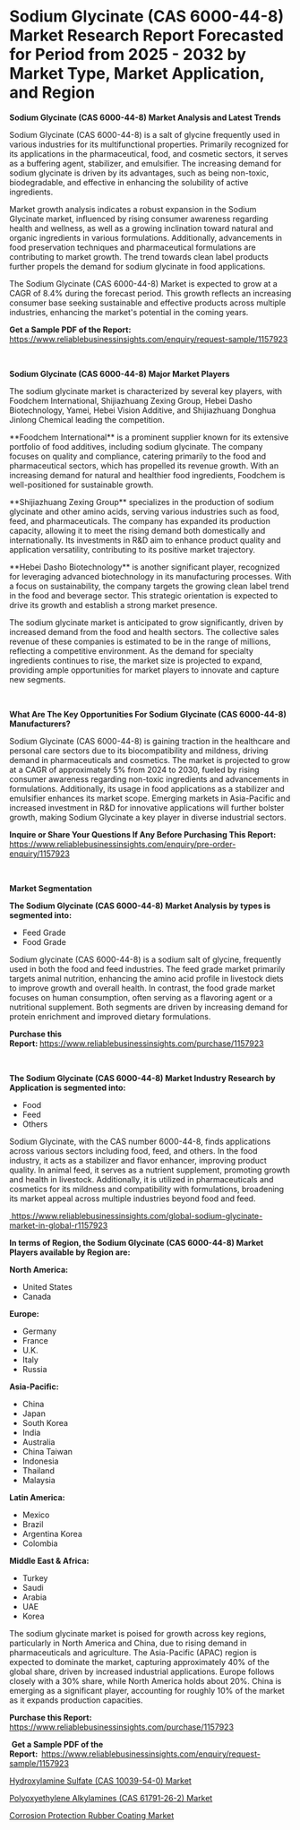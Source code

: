 <p><h1>Sodium Glycinate (CAS 6000-44-8) Market Research Report Forecasted for Period from 2025 -  2032 by Market Type, Market Application, and Region</h1></p><p><strong>Sodium Glycinate (CAS 6000-44-8) Market Analysis and Latest Trends</strong></p>
<p><p>Sodium Glycinate (CAS 6000-44-8) is a salt of glycine frequently used in various industries for its multifunctional properties. Primarily recognized for its applications in the pharmaceutical, food, and cosmetic sectors, it serves as a buffering agent, stabilizer, and emulsifier. The increasing demand for sodium glycinate is driven by its advantages, such as being non-toxic, biodegradable, and effective in enhancing the solubility of active ingredients.</p><p>Market growth analysis indicates a robust expansion in the Sodium Glycinate market, influenced by rising consumer awareness regarding health and wellness, as well as a growing inclination toward natural and organic ingredients in various formulations. Additionally, advancements in food preservation techniques and pharmaceutical formulations are contributing to market growth. The trend towards clean label products further propels the demand for sodium glycinate in food applications.</p><p>The Sodium Glycinate (CAS 6000-44-8) Market is expected to grow at a CAGR of 8.4% during the forecast period. This growth reflects an increasing consumer base seeking sustainable and effective products across multiple industries, enhancing the market's potential in the coming years.</p></p>
<p><strong>Get a Sample PDF of the Report:&nbsp;</strong> <a href="https://www.reliablebusinessinsights.com/enquiry/request-sample/1157923?utm_campaign=1106&utm_medium=2&utm_source=Github&utm_content=ia&utm_term=01022025&utm_id=sodium-glycinate-cas-6000-44-8">https://www.reliablebusinessinsights.com/enquiry/request-sample/1157923</a></p>
<p>&nbsp;</p>
<p><strong>Sodium Glycinate (CAS 6000-44-8) Major Market Players</strong></p>
<p><p>The sodium glycinate market is characterized by several key players, with Foodchem International, Shijiazhuang Zexing Group, Hebei Dasho Biotechnology, Yamei, Hebei Vision Additive, and Shijiazhuang Donghua Jinlong Chemical leading the competition.</p><p>**Foodchem International** is a prominent supplier known for its extensive portfolio of food additives, including sodium glycinate. The company focuses on quality and compliance, catering primarily to the food and pharmaceutical sectors, which has propelled its revenue growth. With an increasing demand for natural and healthier food ingredients, Foodchem is well-positioned for sustainable growth.</p><p>**Shijiazhuang Zexing Group** specializes in the production of sodium glycinate and other amino acids, serving various industries such as food, feed, and pharmaceuticals. The company has expanded its production capacity, allowing it to meet the rising demand both domestically and internationally. Its investments in R&D aim to enhance product quality and application versatility, contributing to its positive market trajectory.</p><p>**Hebei Dasho Biotechnology** is another significant player, recognized for leveraging advanced biotechnology in its manufacturing processes. With a focus on sustainability, the company targets the growing clean label trend in the food and beverage sector. This strategic orientation is expected to drive its growth and establish a strong market presence.</p><p>The sodium glycinate market is anticipated to grow significantly, driven by increased demand from the food and health sectors. The collective sales revenue of these companies is estimated to be in the range of millions, reflecting a competitive environment. As the demand for specialty ingredients continues to rise, the market size is projected to expand, providing ample opportunities for market players to innovate and capture new segments.</p></p>
<p>&nbsp;</p>
<p><strong>What Are The Key Opportunities For Sodium Glycinate (CAS 6000-44-8) Manufacturers?</strong></p>
<p><p>Sodium Glycinate (CAS 6000-44-8) is gaining traction in the healthcare and personal care sectors due to its biocompatibility and mildness, driving demand in pharmaceuticals and cosmetics. The market is projected to grow at a CAGR of approximately 5% from 2024 to 2030, fueled by rising consumer awareness regarding non-toxic ingredients and advancements in formulations. Additionally, its usage in food applications as a stabilizer and emulsifier enhances its market scope. Emerging markets in Asia-Pacific and increased investment in R&D for innovative applications will further bolster growth, making Sodium Glycinate a key player in diverse industrial sectors.</p></p>
<p><strong>Inquire or Share Your Questions If Any Before Purchasing This Report:</strong> <a href="https://www.reliablebusinessinsights.com/enquiry/pre-order-enquiry/1157923?utm_campaign=1106&utm_medium=2&utm_source=Github&utm_content=ia&utm_term=01022025&utm_id=sodium-glycinate-cas-6000-44-8">https://www.reliablebusinessinsights.com/enquiry/pre-order-enquiry/1157923</a></p>
<p>&nbsp;</p>
<p><strong>Market Segmentation</strong></p>
<p><strong>The Sodium Glycinate (CAS 6000-44-8) Market Analysis by types is segmented into:</strong></p>
<p><ul><li>Feed Grade</li><li>Food Grade</li></ul></p>
<p><p>Sodium glycinate (CAS 6000-44-8) is a sodium salt of glycine, frequently used in both the food and feed industries. The feed grade market primarily targets animal nutrition, enhancing the amino acid profile in livestock diets to improve growth and overall health. In contrast, the food grade market focuses on human consumption, often serving as a flavoring agent or a nutritional supplement. Both segments are driven by increasing demand for protein enrichment and improved dietary formulations.</p></p>
<p><strong>Purchase this Report:&nbsp;</strong><a href="https://www.reliablebusinessinsights.com/purchase/1157923?utm_campaign=1106&utm_medium=2&utm_source=Github&utm_content=ia&utm_term=01022025&utm_id=sodium-glycinate-cas-6000-44-8">https://www.reliablebusinessinsights.com/purchase/1157923</a></p>
<p>&nbsp;</p>
<p><strong>The Sodium Glycinate (CAS 6000-44-8) Market Industry Research by Application is segmented into:</strong></p>
<p><ul><li>Food</li><li>Feed</li><li>Others</li></ul></p>
<p><p>Sodium Glycinate, with the CAS number 6000-44-8, finds applications across various sectors including food, feed, and others. In the food industry, it acts as a stabilizer and flavor enhancer, improving product quality. In animal feed, it serves as a nutrient supplement, promoting growth and health in livestock. Additionally, it is utilized in pharmaceuticals and cosmetics for its mildness and compatibility with formulations, broadening its market appeal across multiple industries beyond food and feed.</p></p>
<p><a href="https://www.reliablebusinessinsights.com/global-sodium-glycinate-market-in-global-r1157923?utm_campaign=1106&utm_medium=2&utm_source=Github&utm_content=ia&utm_term=01022025&utm_id=sodium-glycinate-cas-6000-44-8">&nbsp;https://www.reliablebusinessinsights.com/global-sodium-glycinate-market-in-global-r1157923</a></p>
<p><strong>In terms of Region, the Sodium Glycinate (CAS 6000-44-8) Market Players available by Region are:</strong></p>
<p>
    <p> <strong> North America: </strong>
        <ul>
            <li>United States</li>
            <li>Canada</li>
        </ul>
        </p> 
    <p> <strong> Europe: </strong>
        <ul>
            <li>Germany</li>
            <li>France</li>
            <li>U.K.</li>
            <li>Italy</li>
            <li>Russia</li>
        </ul>
        </p> 
    <p> <strong> Asia-Pacific: </strong>
        <ul>
            <li>China</li>
            <li>Japan</li>
            <li>South Korea</li>
            <li>India</li>
            <li>Australia</li>
            <li>China Taiwan</li>
            <li>Indonesia</li>
            <li>Thailand</li>
            <li>Malaysia</li>
        </ul>
        </p> 
    <p> <strong> Latin America: </strong>
        <ul>
            <li>Mexico</li>
            <li>Brazil</li>
            <li>Argentina Korea</li>
            <li>Colombia</li>
        </ul>
        </p> 
    <p> <strong> Middle East & Africa: </strong>
        <ul>
            <li>Turkey</li>
            <li>Saudi</li>
            <li>Arabia</li>
            <li>UAE</li>
            <li>Korea</li>
        </ul>
    </p>
    </p>
<p><p>The sodium glycinate market is poised for growth across key regions, particularly in North America and China, due to rising demand in pharmaceuticals and agriculture. The Asia-Pacific (APAC) region is expected to dominate the market, capturing approximately 40% of the global share, driven by increased industrial applications. Europe follows closely with a 30% share, while North America holds about 20%. China is emerging as a significant player, accounting for roughly 10% of the market as it expands production capacities.</p></p>
<p><strong>Purchase this Report: </strong><a href="https://www.reliablebusinessinsights.com/purchase/1157923?utm_campaign=1106&utm_medium=2&utm_source=Github&utm_content=ia&utm_term=01022025&utm_id=sodium-glycinate-cas-6000-44-8">https://www.reliablebusinessinsights.com/purchase/1157923</a></p>
<p>&nbsp;<strong>Get a Sample PDF of the Report:&nbsp;&nbsp;</strong><a href="https://www.reliablebusinessinsights.com/enquiry/request-sample/1157923?utm_campaign=1106&utm_medium=2&utm_source=Github&utm_content=ia&utm_term=01022025&utm_id=sodium-glycinate-cas-6000-44-8">https://www.reliablebusinessinsights.com/enquiry/request-sample/1157923</a></p>
<p><strong></strong></p>
<p><p><a href="https://github.com/simurmarzoa/Market-Research-Report-List-1/blob/main/hydroxylamine-sulfate-cas-10039-54-0-market.md?utm_campaign=1106&utm_medium=2&utm_source=Github&utm_content=ia&utm_term=01022025&utm_id=sodium-glycinate-cas-6000-44-8">Hydroxylamine Sulfate (CAS 10039-54-0) Market</a></p><p><a href="https://github.com/gethunsides/Market-Research-Report-List-1/blob/main/polyoxyethylene-alkylamines-cas-61791-26-2-market.md?utm_campaign=1106&utm_medium=2&utm_source=Github&utm_content=ia&utm_term=01022025&utm_id=sodium-glycinate-cas-6000-44-8">Polyoxyethylene Alkylamines (CAS 61791-26-2) Market</a></p><p><a href="https://github.com/borgomornar/Market-Research-Report-List-1/blob/main/corrosion-protection-rubber-coating-market.md?utm_campaign=1106&utm_medium=2&utm_source=Github&utm_content=ia&utm_term=01022025&utm_id=sodium-glycinate-cas-6000-44-8">Corrosion Protection Rubber Coating Market</a></p></p>
